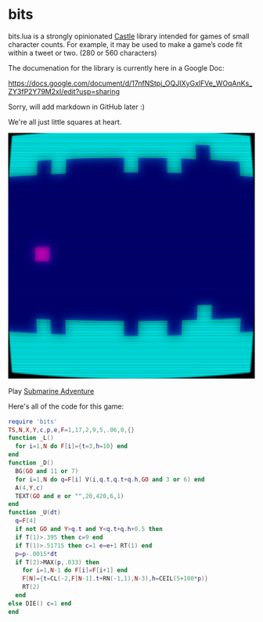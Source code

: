 # bits

bits.lua is a strongly opinionated [Castle](https://www.castle.games) library intended for games of small character counts. For example, it may be used to make a game’s code fit within a tweet or two. (280 or 560 characters)

The documenation for the library is currently here in a Google Doc:

https://docs.google.com/document/d/17nfNStpj_OQJIXyGxlFVe_WOqAnKs_ZY3fP2Y79M2xI/edit?usp=sharing

Sorry, will add markdown in GitHub later :)

We're all just little squares at heart.

![Screenshot](submarine_adventure.png)

Play [Submarine Adventure](https://castle.games/@schazers/submarine-adventure)

Here's all of the code for this game:

```lua
require 'bits'
TS,N,X,Y,c,p,e,F=1,17,2,9,5,.06,0,{}
function _L() 
  for i=1,N do F[i]={t=3,h=10} end 
end
function _D() 
  BG(GO and 11 or 7)
  for i=1,N do q=F[i] V(i,q.t,q.t+q.h,GO and 3 or 6) end
  A(4,Y,c)
  TEXT(GO and e or "",20,420,6,1)
end
function _U(dt)
  q=F[4]
  if not GO and Y>q.t and Y<q.t+q.h+0.5 then
  if T(1)>.395 then c=9 end
  if T(1)>.51715 then c=1 e=e+1 RT(1) end
  p=p-.0015*dt
  if T(2)>MAX(p,.033) then
    for i=1,N-1 do F[i]=F[i+1] end
    F[N]={t=CL(-2,F[N-1].t+RN(-1,1),N-3),h=CEIL(5+100*p)}
    RT(2)
  end
else DIE() c=1 end
end
```
